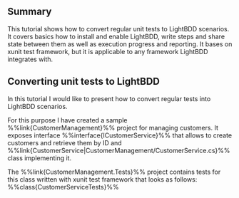 ## Summary

This tutorial shows how to convert regular unit tests to LightBDD scenarios.
It covers basics how to install and enable LightBDD, write steps and share state between them as well as execution progress and reporting.
It bases on xunit test framework, but it is applicable to any framework LightBDD integrates with.

## Converting unit tests to LightBDD

In this tutorial I would like to present how to convert regular tests into LightBDD scenarios.

For this purpose I have created a sample %%link{CustomerManagement}%% project for managing customers. It exposes interface %%interface{ICustomerService}%% that allows to create customers and retrieve them by ID and %%link{CustomerService|CustomerManagement/CustomerService.cs}%% class implementing it.

The %%link{CustomerManagement.Tests}%% project contains tests for this class written with xunit test framework that looks as follows: %%class{CustomerServiceTests}%%


